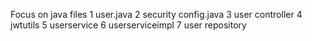 Focus on java files 1 user.java 2 security config.java 3 user controller 4 jwtutils 5 userservice 6 userserviceimpl 7 user repository
